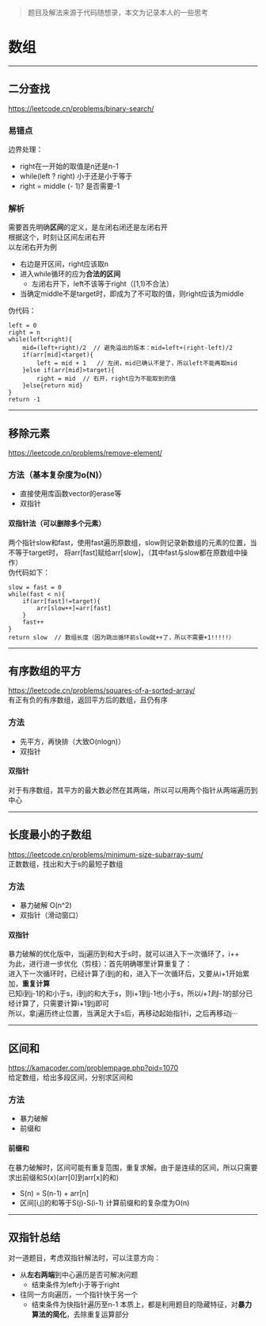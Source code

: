 > 题目及解法来源于代码随想录，本文为记录本人的一些思考
# 数组
----
## 二分查找
https://leetcode.cn/problems/binary-search/  
### 易错点
边界处理：   
- right在一开始的取值是n还是n-1
- while(left ? right) 小于还是小于等于 
- right = middle (- 1)? 是否需要-1
### 解析
需要首先明确**区间**的定义，是左闭右闭还是左闭右开  
根据这个，时刻让区间左闭右开  
以左闭右开为例  
- 右边是开区间，right应该取n
- 进入while循环的应为**合法的区间**
    - 左闭右开下，left不该等于right（[1,1)不合法）
- 当确定middle不是target时，即成为了不可取的值，则right应该为middle

伪代码：  
```
left = 0
right = n
while(left<right){
    mid=(left+right)/2  // 避免溢出的版本：mid=left+(right-left)/2
    if(arr[mid]<target){
        left = mid + 1   // 左闭，mid已确认不是了，所以left不能再取mid
    }else if(arr[mid]>target){
        right = mid  // 右开，right应为不能取到的值
    }else{return mid}
}
return -1
```
---
## 移除元素
https://leetcode.cn/problems/remove-element/
### 方法（基本复杂度为o(N)）
- 直接使用库函数vector的erase等
- 双指针
#### 双指针法（可以删除多个元素）
两个指针slow和fast，使用fast遍历原数组，slow则记录新数组的元素的位置，当不等于target时，
将arr[fast]赋给arr[slow]，（其中fast与slow都在原数组中操作）  
伪代码如下：
```
slow = fast = 0
while(fast < n){
    if(arr[fast]!=target){
        arr[slow++]=arr[fast]
    }
    fast++
}
return slow  // 数组长度（因为跳出循环前slow就++了，所以不需要+1!!!!!）
```
---
## 有序数组的平方
https://leetcode.cn/problems/squares-of-a-sorted-array/  
有正有负的有序数组，返回平方后的数组，且仍有序
### 方法
- 先平方，再快排（大致O(nlogn)）
- 双指针
#### 双指针
对于有序数组，其平方的最大数必然在其两端，所以可以用两个指针从两端遍历到中心  

---
## 长度最小的子数组
https://leetcode.cn/problems/minimum-size-subarray-sum/  
正数数组，找出和大于s的最短子数组
### 方法
- 暴力破解 O(n^2)
- 双指针（滑动窗口）
#### 双指针
暴力破解的优化版中，当j遍历到和大于s时，就可以进入下一次循环了，i++  
为此，进行进一步优化（剪枝）：首先明确哪里计算重复了：  
进入下一次循环时，已经计算了i到j的和，进入下一次循环后，又要从i+1开始累加，**重复计算**  
已知i到j-1的和小于s，i到j的和大于s，则i+1到j-1也小于s，所以*i+1到j-1*的部分已经计算了，只需要计算i+1到j即可  
所以，拿j遍历终止位置，当满足大于s后，再移动起始指针i，之后再移动j···

---
## 区间和
https://kamacoder.com/problempage.php?pid=1070  
给定数组，给出多段区间，分别求区间和
### 方法
- 暴力破解
- 前缀和
#### 前缀和
在暴力破解时，区间可能有重复范围，重复求解。由于是连续的区间，所以只需要求出前缀和S(x)(arr[0]到arr[x]的和)
- S(n) = S(n-1) + arr[n]
- 区间[i,j]的和等于S(j)-S(i-1)
计算前缀和的复杂度为O(n)

---
## 双指针总结
对一道题目，考虑双指针解法时，可以注意方向：  
- 从**左右两端**到中心遍历是否可解决问题
    - 结束条件为left小于等于right
- 往同一方向遍历，一个指针快于另一个
    - 结束条件为快指针遍历至n-1
本质上，都是利用题目的隐藏特征，对**暴力算法的简化**，去除重复运算部分